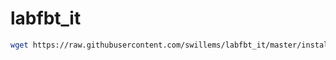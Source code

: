 # labfbt_it

```bash
wget https://raw.githubusercontent.com/swillems/labfbt_it/master/install_conda.sh && bash install.sh && rm install.sh && source ~/.bashrc
```
